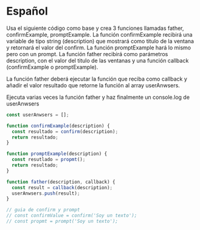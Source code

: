 # Español

Usa el siguiente código como base y crea 3 funciones llamadas father, confirmExample, promptExample. La función confirmExample recibirá una variable de tipo string (description) que mostrará como titulo de la ventana y retornará el valor del confirm. La función promptExample hará lo mismo pero con un prompt. La función father recibirá como parámetros description, con el valor del titulo de las ventanas y una función callback (confirmExample o promptExample).

La función father deberá ejecutar la función que reciba como callback y añadir el valor resultado que retorne la función al array userAnwsers.

Ejecuta varias veces la función father y haz finalmente un console.log de userAnwsers

```js
const userAnwsers = [];

function confirmExample(description) {
  const resultado = confirm(description);
  return resultado;
}

function promptExample(description) {
  const resutlado = propmt();
  return resultado;
}

function father(description, callback) {
  const result = callback(description);
  userAnwsers.push(result);
}

// guia de confirm y prompt
// const confirmValue = confirm('Soy un texto');
// const propmt = prompt('Soy un texto');
```
